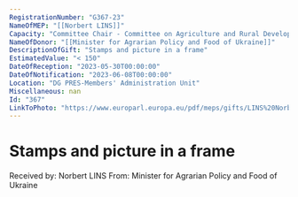 ```yaml
---
RegistrationNumber: "G367-23"
NameOfMEP: "[[Norbert LINS]]"
Capacity: "Committee Chair - Committee on Agriculture and Rural Development"
NameOfDonor: "[[Minister for Agrarian Policy and Food of Ukraine]]"
DescriptionOfGift: "Stamps and picture in a frame"
EstimatedValue: "< 150"
DateOfReception: "2023-05-30T00:00:00"
DateOfNotification: "2023-06-08T00:00:00"
Location: "DG PRES-Members' Administration Unit"
Miscellaneous: nan
Id: "367"
LinkToPhoto: "https://www.europarl.europa.eu/pdf/meps/gifts/LINS%20Norbert_G367-23.jpg#"
---
```


# Stamps and picture in a frame

Received by: Norbert LINS
From: Minister for Agrarian Policy and Food of Ukraine

